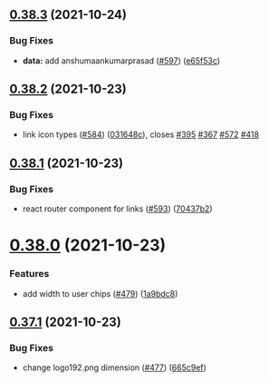 ## [0.38.3](https://github.com/EddieHubCommunity/LinkFree/compare/v0.38.2...v0.38.3) (2021-10-24)


### Bug Fixes

* **data:** add anshumaankumarprasad ([#597](https://github.com/EddieHubCommunity/LinkFree/issues/597)) ([e65f53c](https://github.com/EddieHubCommunity/LinkFree/commit/e65f53c29a47800b7d38c2496091aba02c33eddc))



## [0.38.2](https://github.com/EddieHubCommunity/LinkFree/compare/v0.38.1...v0.38.2) (2021-10-23)


### Bug Fixes

* link icon types ([#584](https://github.com/EddieHubCommunity/LinkFree/issues/584)) ([031648c](https://github.com/EddieHubCommunity/LinkFree/commit/031648cc632a69a91e38bacda85a397d278683d5)), closes [#395](https://github.com/EddieHubCommunity/LinkFree/issues/395) [#367](https://github.com/EddieHubCommunity/LinkFree/issues/367) [#572](https://github.com/EddieHubCommunity/LinkFree/issues/572) [#418](https://github.com/EddieHubCommunity/LinkFree/issues/418)



## [0.38.1](https://github.com/EddieHubCommunity/LinkFree/compare/v0.38.0...v0.38.1) (2021-10-23)


### Bug Fixes

* react router component for links ([#593](https://github.com/EddieHubCommunity/LinkFree/issues/593)) ([70437b2](https://github.com/EddieHubCommunity/LinkFree/commit/70437b2fc997c233b91c9935210cfb9fc69824c5))



# [0.38.0](https://github.com/EddieHubCommunity/LinkFree/compare/v0.37.1...v0.38.0) (2021-10-23)


### Features

* add width to user chips ([#479](https://github.com/EddieHubCommunity/LinkFree/issues/479)) ([1a9bdc8](https://github.com/EddieHubCommunity/LinkFree/commit/1a9bdc8e046f0a89f0a5336cc8b12d569d6b8a3d))



## [0.37.1](https://github.com/EddieHubCommunity/LinkFree/compare/v0.37.0...v0.37.1) (2021-10-23)


### Bug Fixes

* change logo192.png dimension ([#477](https://github.com/EddieHubCommunity/LinkFree/issues/477)) ([665c9ef](https://github.com/EddieHubCommunity/LinkFree/commit/665c9ef537658f7d59fc88a780211e8159005028))



